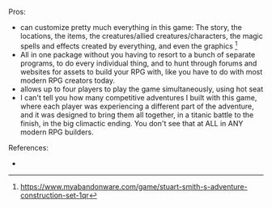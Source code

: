 

Pros:
  - can customize pretty much everything in this game: The story, the locations, the items, the creatures/allied creatures/characters, the magic spells and effects created by everything, and even the graphics [^1]
  - All in one package without you having to resort to a bunch of separate programs, to do every individual thing, and to hunt through forums and websites for assets to build your RPG with, like you have to do with most modern RPG creators today.
  - allows up to four players to play the game simultaneously, using hot seat
  - I can't tell you how many competitive adventures I built with this game, where each player was experiencing a different part of the adventure, and it was designed to bring them all together, in a titanic battle to the finish, in the big climactic ending. You don't see that at ALL in ANY modern RPG builders.

References:
  - [^1]: https://www.myabandonware.com/game/stuart-smith-s-adventure-construction-set-1qr